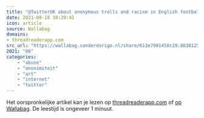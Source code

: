 ```yaml
---
title: "@TwitterUK about anonymous trolls and racism in English football"
date: 2021-08-18 18:29:41
icon: article
source: Wallabag
domains:
- threadreaderapp.com
src_url: "https://wallabag.sanderdorigo.nl/share/613e7991450c29.86381258"
2021: "08"
categories:
    - "abuse"
    - "anonimiteit"
    - "art"
    - "internet"
    - "twitter"
---
```

Het oorspronkelijke artikel kan je lezen op [threadreaderapp.com](https://threadreaderapp.com/thread/1425035343708016641.html) of [op Wallabag](https://wallabag.sanderdorigo.nl/share/613e7991450c29.86381258). De leestijd is ongeveer 1 minuut.